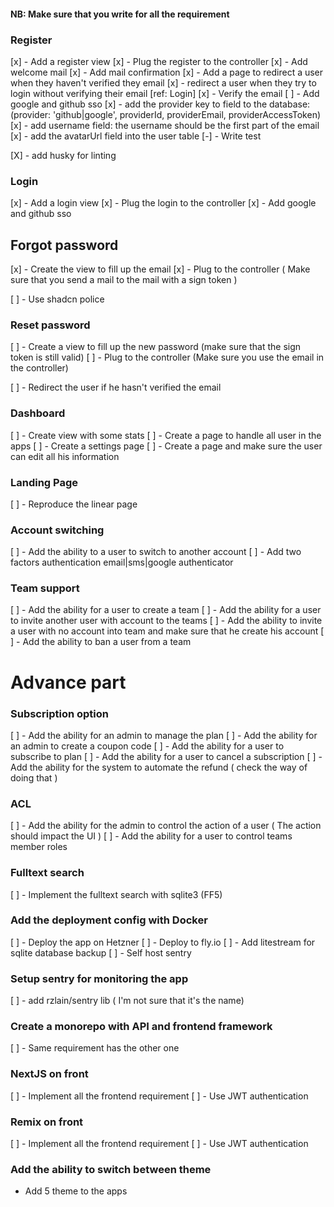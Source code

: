 #### NB: Make sure that you write for all the requirement

### Register
[x] - Add a register view
[x] - Plug the register to the controller
[x] - Add welcome mail
[x] - Add mail confirmation
  [x] - Add a page to redirect a user when they haven't verified they email
  [x] - redirect a user when they try to login without verifying their email [ref: Login]
[x] - Verify the email
[ ] - Add google and github sso
  [x] - add the provider key to field to the database: (provider: 'github|google', providerId, providerEmail, providerAccessToken)
  [x] - add username field: the username should be the first part of the email
  [x] - add the avatarUrl field into the user table
[-] - Write test

[X] - add husky for linting

### Login
[x] - Add a login view
[x] - Plug the login to the controller
[x] - Add google and github sso

## Forgot password
[x] - Create the view to fill up the email
[x] - Plug to the controller ( Make sure that you send a mail to the mail with a sign token )

[ ] - Use shadcn police

### Reset password
[ ] - Create a view to fill up the new password (make sure that the sign token is still valid)
[ ] - Plug to the controller (Make sure you use the email in the controller)

[ ] - Redirect the user if he hasn't verified the email

### Dashboard
[ ] - Create view with some stats
[ ] - Create a page to handle all user in the apps
[ ] - Create a settings page
[ ] - Create a page and make sure the user can edit all his information

### Landing Page
[ ] - Reproduce the linear page

### Account switching
[ ] - Add the ability to a user to switch to another account
[ ] - Add two factors authentication email|sms|google authenticator


### Team support
[ ] - Add the ability for a user to create a team
[ ] - Add the ability for a user to invite another user with account to the teams
[ ] - Add the ability to invite a user with no account into team and make sure that he create his account
[ ] - Add the ability to ban a user from a team

# Advance part

### Subscription option
[ ] - Add the ability for an admin to manage the plan
[ ] - Add the ability for an admin to create a coupon code
[ ] - Add the ability for a user to subscribe to plan
[ ] - Add the ability for a user to cancel a subscription
[ ] - Add the ability for the system to automate the refund ( check the way of doing that )

### ACL
[ ] - Add the ability for the admin to control the action of a user ( The action should impact the UI ) 
[ ] - Add the ability for a user to control teams member roles

### Fulltext search
[ ] - Implement the fulltext search with sqlite3 (FF5)

### Add the deployment config with Docker 
[ ] - Deploy the app on Hetzner
[ ] - Deploy to fly.io
[ ] - Add litestream for sqlite database backup
[ ] - Self host sentry


### Setup sentry for monitoring the app
[ ] - add rzlain/sentry lib ( I'm not sure that it's the name)

### Create a monorepo with API and frontend framework
[ ] - Same requirement has the other one

### NextJS on front
[ ] - Implement all the frontend requirement
[ ] - Use JWT authentication

### Remix on front
[ ] - Implement all the frontend requirement
[ ] - Use JWT authentication


### Add the ability to switch between theme
- Add 5 theme to the apps


